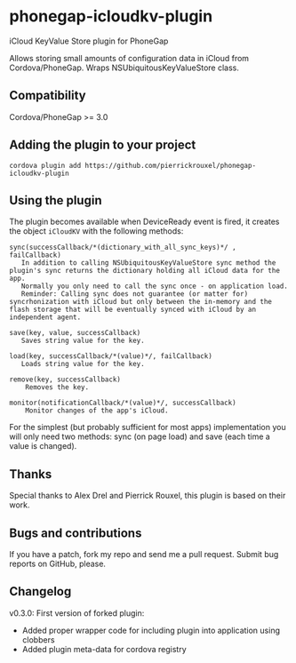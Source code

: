phonegap-icloudkv-plugin
========================

iCloud KeyValue Store plugin for PhoneGap

Allows storing small amounts of configuration data in iCloud from Cordova/PhoneGap. Wraps NSUbiquitousKeyValueStore class.

## Compatibility

Cordova/PhoneGap >= 3.0

## Adding the plugin to your project

```
cordova plugin add https://github.com/pierrickrouxel/phonegap-icloudkv-plugin
```

## Using the plugin

The plugin becomes available when DeviceReady event is fired, it creates the object `iCloudKV` with the following methods:

    sync(successCallback/*(dictionary_with_all_sync_keys)*/ , failCallback)
       In addition to calling NSUbiquitousKeyValueStore sync method the plugin's sync returns the dictionary holding all iCloud data for the app.
       Normally you only need to call the sync once - on application load.
       Reminder: Calling sync does not guarantee (or matter for) syncrhonization with iCloud but only between the in-memory and the flash storage that will be eventually synced with iCloud by an independent agent.

    save(key, value, successCallback)
       Saves string value for the key.

    load(key, successCallback/*(value)*/, failCallback)
       Loads string value for the key.

    remove(key, successCallback)
        Removes the key.

    monitor(notificationCallback/*(value)*/, successCallback)
        Monitor changes of the app's iCloud.

For the simplest (but probably sufficient for most apps) implementation you will only need two methods: sync (on page load) and save (each time a value is changed).

## Thanks

Special thanks to Alex Drel and Pierrick Rouxel, this plugin is based on their work.

## Bugs and contributions

If you have a patch, fork my repo and send me a pull request. Submit bug reports on GitHub, please.

## Changelog

v0.3.0:
First version of forked plugin:
- Added proper wrapper code for including plugin into application using clobbers
- Added plugin meta-data for cordova registry
